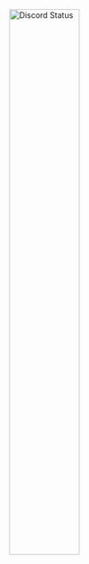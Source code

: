 <a href="https://discord.com/users/690124524015845378" target="_blank">
	<img width="50%" align="center" alt="Discord Status" src="https://lanyard.cnrad.dev/api/690124524015845378?bg=1f1f1f&borderRadius=5px&idleMessage=Just%20a%20backend%20developer%20who%20loves%20watching%20anime%20and%20movies.">
</a>
